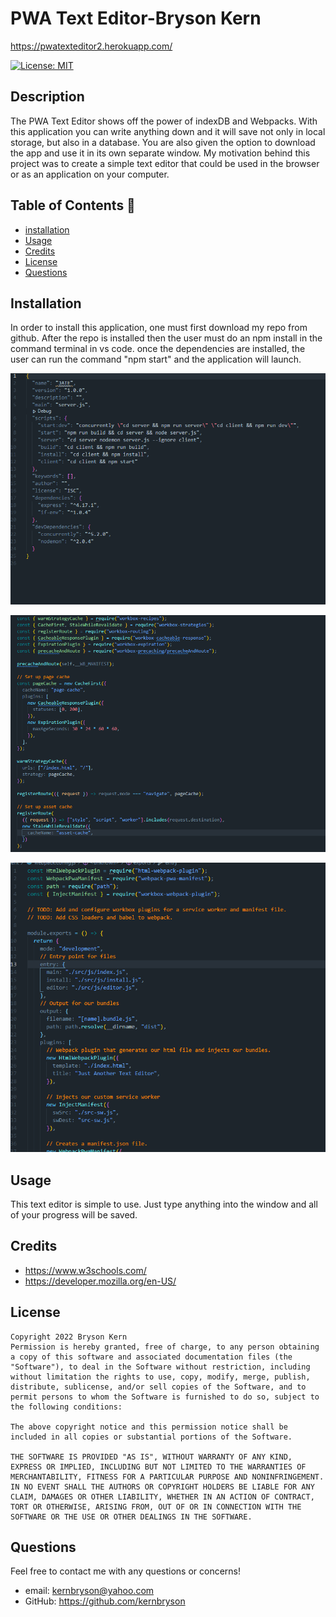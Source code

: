 
  # PWA Text Editor-Bryson Kern
  
  https://pwatexteditor2.herokuapp.com/
  
[![License: MIT](https://img.shields.io/badge/License-MIT-yellow.svg)](https://opensource.org/licenses/MIT)
## Description 
The PWA Text Editor shows off the power of indexDB and Webpacks. With this application you can  write anything down and it will save not only in local storage, but also in a database. You are also given the option to download the app and use it in its own separate window. My motivation behind this project was to create a simple text editor that could be used in the browser or as an application on your computer.


## Table of Contents 🧙

- [installation](#installation)
- [Usage](#usage)
- [Credits](#credits)
- [License](#license)
- [Questions](#Questions)

## Installation
In order to install this application, one must first download my repo from github. After the repo is installed then the user must do an npm install in the command terminal in vs code. once the dependencies are installed, the user can run the command "npm start" and the application will launch.

![nodePackage](/images/package.png)

![SocialWorker](/images/social%20worker.png)

![Workbox](/images/workbox.png)

## Usage

This text editor is simple to use. Just type anything into the window and all of your progress will be saved.

## Credits

- https://www.w3schools.com/
- https://developer.mozilla.org/en-US/

## License

    Copyright 2022 Bryson Kern
    Permission is hereby granted, free of charge, to any person obtaining a copy of this software and associated documentation files (the "Software"), to deal in the Software without restriction, including without limitation the rights to use, copy, modify, merge, publish, distribute, sublicense, and/or sell copies of the Software, and to permit persons to whom the Software is furnished to do so, subject to the following conditions:
    
    The above copyright notice and this permission notice shall be included in all copies or substantial portions of the Software.
    
    THE SOFTWARE IS PROVIDED "AS IS", WITHOUT WARRANTY OF ANY KIND, EXPRESS OR IMPLIED, INCLUDING BUT NOT LIMITED TO THE WARRANTIES OF MERCHANTABILITY, FITNESS FOR A PARTICULAR PURPOSE AND NONINFRINGEMENT. IN NO EVENT SHALL THE AUTHORS OR COPYRIGHT HOLDERS BE LIABLE FOR ANY CLAIM, DAMAGES OR OTHER LIABILITY, WHETHER IN AN ACTION OF CONTRACT, TORT OR OTHERWISE, ARISING FROM, OUT OF OR IN CONNECTION WITH THE SOFTWARE OR THE USE OR OTHER DEALINGS IN THE SOFTWARE.

## Questions
Feel free to contact me with any questions or concerns!
 - email: kernbryson@yahoo.com
 - GitHub: https://github.com/kernbryson
